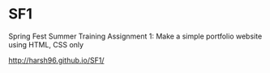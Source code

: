 # SF1
Spring Fest Summer Training Assignment 1: Make a simple portfolio website using HTML, CSS only

http://harsh96.github.io/SF1/

